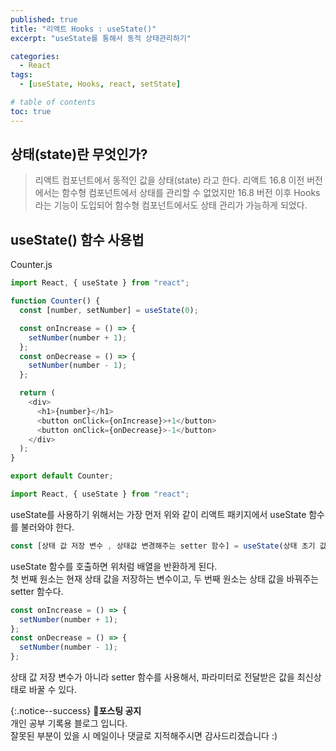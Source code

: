 ```yaml
---
published: true
title: "리액트 Hooks : useState()"
excerpt: "useState를 통해서 동적 상태관리하기"

categories:
  - React
tags:
  - [useState, Hooks, react, setState]

# table of contents
toc: true
---
```


## 상태(state)란 무엇인가?

> 리액트 컴포넌트에서 동적인 값을 상태(state) 라고 한다. 리액트 16.8 이전 버전에서는 함수형 컴포넌트에서 상태를 관리할 수 없었지만 16.8 버전 이후 Hooks 라는 기능이 도입되어 함수형 컴포넌트에서도 상태 관리가 가능하게 되었다.

## useState() 함수 사용법

Counter.js

```javascript
import React, { useState } from "react";

function Counter() {
  const [number, setNumber] = useState(0);

  const onIncrease = () => {
    setNumber(number + 1);
  };
  const onDecrease = () => {
    setNumber(number - 1);
  };

  return (
    <div>
      <h1>{number}</h1>
      <button onClick={onIncrease}>+1</button>
      <button onClick={onDecrease}>-1</button>
    </div>
  );
}

export default Counter;
```

```javascript
import React, { useState } from "react";
```

useState를 사용하기 위해서는 가장 먼저 위와 같이 리액트 패키지에서 useState 함수를 불러와야 한다.

```javascript
const [상태 값 저장 변수 , 상태값 변경해주는 setter 함수] = useState(상태 초기 값);
```

useState 함수를 호출하면 위처럼 배열을 반환하게 된다.  
첫 번째 원소는 현재 상태 값을 저장하는 변수이고, 두 번째 원소는 상태 값을 바꿔주는 setter 함수다.

```javascript
const onIncrease = () => {
  setNumber(number + 1);
};
const onDecrease = () => {
  setNumber(number - 1);
};
```

상태 값 저장 변수가 아니라 setter 함수를 사용해서, 파라미터로 전달받은 값을 최신상태로 바꿀 수 있다.

{:.notice--success}
🔔**포스팅 공지**  
개인 공부 기록용 블로그 입니다.  
잘못된 부분이 있을 시 메일이나 댓글로 지적해주시면 감사드리겠습니다 :)
